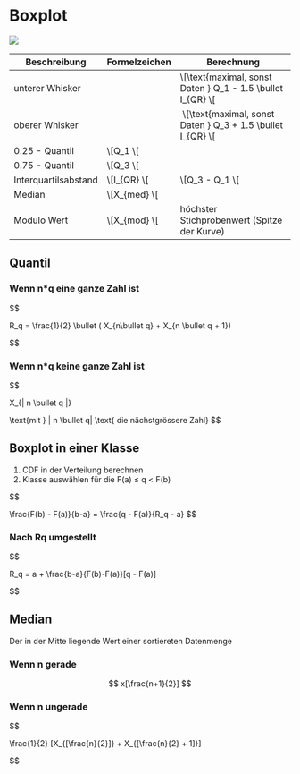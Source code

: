 # Boxplot

![](images/IMG_0206.jpeg)

| Beschreibung | Formelzeichen | Berechnung |
|--|--|--|
| unterer Whisker | | \\[\text{maximal, sonst Daten } Q_1 - 1.5 \bullet I_{QR} \\[|
| oberer Whisker | | \\[\text{maximal, sonst Daten } Q_3 + 1.5 \bullet I_{QR} \\[|
| 0.25 - Quantil | \\[Q_1 \\[| |
| 0.75 - Quantil | \\[Q_3 \\[| |
| Interquartilsabstand | \\[I_{QR} \\[| \\[Q_3 - Q_1 \\[|
| Median | \\[X_{med} \\[| |
| Modulo Wert | \\[X_{mod} \\[| höchster Stichprobenwert (Spitze der Kurve) | 

## Quantil

### Wenn n*q eine ganze Zahl ist

$$

R_q = \frac{1}{2} \bullet ( X_{n\bullet q} + X_{n \bullet q + 1})

$$

### Wenn n*q keine ganze Zahl ist

$$

X_{| n \bullet q |}

\text{mit } | n \bullet q| \text{ die nächstgrössere Zahl}
$$

## Boxplot in einer Klasse

1. CDF in der Verteilung berechnen
2. Klasse auswählen für die F(a) ≤ q < F(b)

$$

\frac{F(b) - F(a)}{b-a} = \frac{q - F(a)}{R_q - a}
$$

### Nach Rq umgestellt

$$

R_q = a + \frac{b-a}{F(b)-F(a)}[q - F(a)]

$$

## Median
Der in der Mitte liegende Wert einer sortiereten Datenmenge
### Wenn n gerade

$$
x[\frac{n+1}{2}]
$$

### Wenn n ungerade

$$

\frac{1}{2} [X_{[\frac{n}{2}]} + X_{[\frac{n}{2} + 1]}]

$$